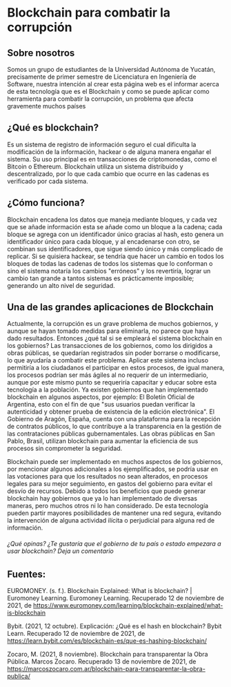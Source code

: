 # Blockchain para combatir la corrupción

## Sobre nosotros
Somos un grupo de estudiantes de la Universidad Autónoma de Yucatán, precisamente de primer semestre de Licenciatura en Ingeniería de Software, nuestra intención al crear esta página web es el informar acerca de esta tecnología que es el Blockchain y como se puede aplicar como herramienta para combatir la corrupción, un problema que afecta gravemente muchos países

## ¿Qué es blockchain?
Es un sistema de registro de información seguro el cual dificulta la modificación de la información, hackear o de alguna manera engañar el sistema. Su uso principal es en transacciones de criptomonedas, como el Bitcoin o Ethereum. 
Blockchain utiliza un sistema distribuido y descentralizado, por lo que cada cambio que ocurre en las cadenas es verificado por cada sistema.


## ¿Cómo funciona?
Blockchain encadena los datos que maneja mediante bloques, y cada vez que se añade información esta se añade como un bloque a la cadena; cada bloque se agrega con un identificador único gracias al hash, esto genera un identificador único para cada bloque, y al encadenarse con otro, se combinan sus identificadores, que sigue siendo único y más complicado de replicar.
Si se quisiera hackear, se tendría que hacer un cambio en todos los bloques de todas las cadenas de todos los sistemas que lo conforman o sino el sistema notaría los cambios "erróneos" y los revertiría, lograr un cambio tan grande a tantos sistemas es prácticamente imposible; generando un alto nivel de seguridad.


## Una de las grandes aplicaciones de Blockchain
Actualmente, la corrupción es un grave problema de muchos gobiernos, y aunque se hayan tomado medidas para eliminarla, no parece que haya dado resultados. 	Entonces ¿qué tal si se empleará el sistema blockchain en los gobiernos? Las transacciones de los gobiernos, como los dirigidos a obras públicas, se quedarían registrados sin poder borrarse o modificarse, lo que ayudaría a combatir este problema.
Aplicar este sistema incluso permitiría a los ciudadanos el participar en estos procesos, de igual manera, los procesos podrían ser más ágiles al no requerir de un intermediario, aunque por este mismo punto se requeriría capacitar y educar sobre esta tecnología a la población.
Ya existen gobiernos que han implementado blockchain en algunos aspectos, por ejemplo:
El Boletín Oficial de Argentina, esto con el fin de que "sus usuarios puedan verificar la autenticidad y obtener prueba de existencia de la edición electrónica".
El Gobierno de Aragón, España, cuenta con una plataforma para la recepción de contratos públicos, lo que contribuye a la transparencia en la gestión de las contrataciones públicas gubernamentales.
Las obras públicas en San Pablo, Brasil, utilizan blockchain para aumentar la eficiencia de sus procesos sin comprometer la seguridad.


Blockchain puede ser implementado en muchos aspectos de los gobiernos, por mencionar algunos adicionales a los ejemplificados, se podría usar en las votaciones para que los resultados no sean alterados, en procesos legales para su mejor seguimiento, en gastos del gobierno para evitar el desvío de recursos. Debido a todos los beneficios que puede generar blockchain hay gobiernos que ya lo han implementado de diversas maneras, pero muchos otros ni lo han considerado. 
De esta tecnología pueden partir mayores posibilidades de mantener una red segura, evitando la intervención de alguna actividad ilícita o perjudicial para alguna red de información. 

###### ¿Qué opinas? ¿Te gustaría que el gobierno de tu país o estado empezara a usar blockchain? Deja un comentario



## Fuentes:
EUROMONEY. (s. f.). Blockchain Explained: What is blockchain? | Euromoney Learning. Euromoney Learning. Recuperado 12 de noviembre de 2021, de https://www.euromoney.com/learning/blockchain-explained/what-is-blockchain

Bybit. (2021, 12 octubre). Explicación: ¿Qué es el hash en blockchain? Bybit Learn. Recuperado 12 de noviembre de 2021, de https://learn.bybit.com/es/blockchain-es/que-es-hashing-blockchain/

Zocaro, M. (2021, 8 noviembre). Blockchain para transparentar la Obra Pública. Marcos Zocaro. Recuperado 13 de noviembre de 2021, de https://marcoszocaro.com.ar/blockchain-para-transparentar-la-obra-publica/
